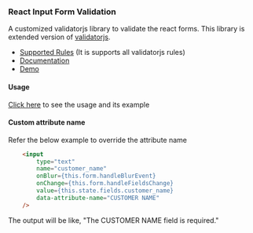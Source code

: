 ### React Input Form Validation

A customized validatorjs library to validate the react forms. This library is extended version of [validatorjs](https://www.npmjs.com/package/validatorjs).

* [Supported Rules](https://www.npmjs.com/package/validatorjs#available-rules) (It is supports all validatorjs rules)
* [Documentation](https://gokulakannant.github.io/react-form-input-validation/index.html)
* [Demo](https://gokulakannant.github.io/react-form-input-validation/demo/index.html)

#### Usage

[Click here](https://gokulakannant.github.io/react-form-input-validation/classes/reactformvalidator.html) to see the usage and its example

#### Custom attribute name

Refer the below example to override the attribute name

```html
    <input
        type="text"
        name="customer_name"
        onBlur={this.form.handleBlurEvent}
        onChange={this.form.handleFieldsChange}
        value={this.state.fields.customer_name}
        data-attribute-name="CUSTOMER NAME"
    />
```

The output will be like, "The CUSTOMER NAME field is required."
